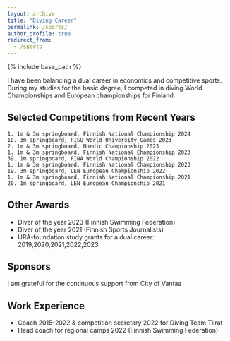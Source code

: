 ```yaml
---
layout: archive
title: "Diving Career"
permalink: /sports/
author_profile: true
redirect_from:
  - /sports
---
```


{% include base_path %}


I have been balancing a dual career in economics and competitive sports. During my studies for the basic degree, I competed in diving World Championships and European championships for Finland.

Selected Competitions from Recent Years
----
~~~
1. 1m & 3m springboard, Finnish National Championship 2024
10. 3m springboard, FISU World University Games 2023
2. 1m & 3m springboard, Nordic Championship 2023
1. 1m & 3m springboard, Finnish National Championship 2023
39. 1m springboard, FINA World Championship 2022
1. 1m & 3m springboard, Finnish National Championship 2023
19. 3m springboard, LEN European Championship 2022
1. 1m & 3m springboard, Finnish National Championship 2021
20. 1m springboard, LEN European Championship 2021
~~~

Other Awards
----

* Diver of the year 2023 (Finnish Swimming Federation)
* Diver of the year 2021 (Finnish Sports Journalists)
* URA-foundation study grants for a dual career: 2019,2020,2021,2022,2023

Sponsors
----

I am grateful for the continuous support from City of Vantaa


Work Experience
---
* Coach 2015-2022 & competition secretary 2022 for Diving Team Tiirat
* Head coach for regional camps 2022 (Finnish Swimming Federation)


